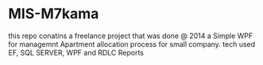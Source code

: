 # MIS-M7kama
this repo conatins a freelance project that was done @ 2014
a Simple WPF for managemnt Apartment allocation process for small company.
tech used 
EF, SQL SERVER, WPF and RDLC Reports
